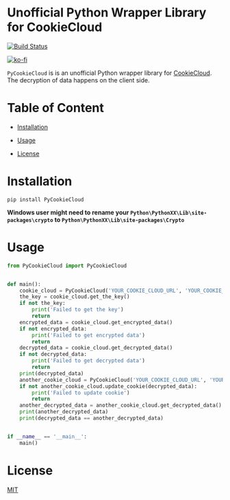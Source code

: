 Unofficial Python Wrapper Library for CookieCloud
=======
[![Build Status](https://app.travis-ci.com/lupohan44/PyCookieCloud.svg?branch=master)](https://app.travis-ci.com/lupohan44/PyCookieCloud)

[![ko-fi](https://ko-fi.com/img/githubbutton_sm.svg)](https://ko-fi.com/lupohan44)

`PyCookieCloud` is is an unofficial Python wrapper library for [CookieCloud](https://github.com/easychen/CookieCloud). The decryption of data happens on the client side.

Table of Content
================

* [Installation](#installation)

* [Usage](#usage)

* [License](#license)


Installation
============

```
pip install PyCookieCloud
```

**Windows user might need to rename your ```Python\PythonXX\Lib\site-packages\crypto``` to ```Python\PythonXX\Lib\site-packages\Crypto```**

Usage
=======
```python
from PyCookieCloud import PyCookieCloud


def main():
    cookie_cloud = PyCookieCloud('YOUR_COOKIE_CLOUD_URL', 'YOUR_COOKIE_CLOUD_UUID', 'YOUR_COOKIE_CLOUD_PASSWORD')
    the_key = cookie_cloud.get_the_key()
    if not the_key:
        print('Failed to get the key')
        return
    encrypted_data = cookie_cloud.get_encrypted_data()
    if not encrypted_data:
        print('Failed to get encrypted data')
        return
    decrypted_data = cookie_cloud.get_decrypted_data()
    if not decrypted_data:
        print('Failed to get decrypted data')
        return
    print(decrypted_data)
    another_cookie_cloud = PyCookieCloud('YOUR_COOKIE_CLOUD_URL', 'YOUR_COOKIE_CLOUD_UUID_2', 'YOUR_COOKIE_CLOUD_PASSWORD_2')
    if not another_cookie_cloud.update_cookie(decrypted_data):
        print('Failed to update cookie')
        return
    another_decrypted_data = another_cookie_cloud.get_decrypted_data()
    print(another_decrypted_data)
    print(decrypted_data == another_decrypted_data)


if __name__ == '__main__':
    main()

```

License
=======
[MIT](LICENSE)